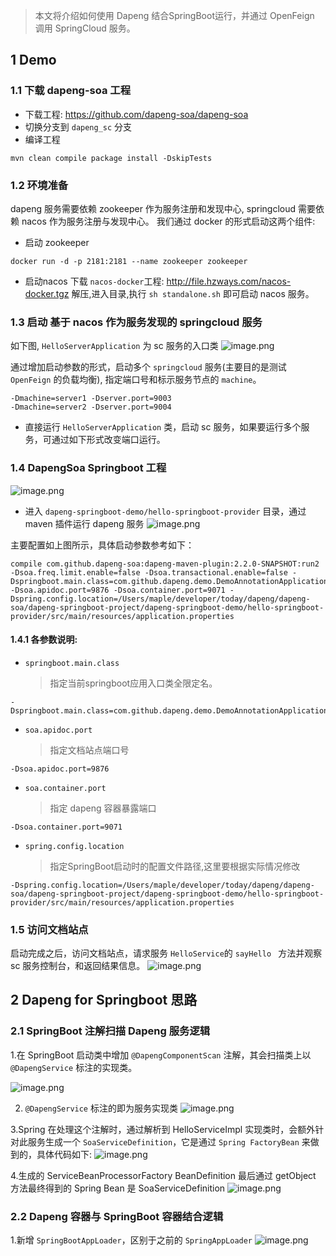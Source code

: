 > 本文将介绍如何使用 Dapeng 结合SpringBoot运行，并通过 OpenFeign 调用 SpringCloud 服务。

## 1 Demo

### 1.1 下载 dapeng-soa 工程

- 下载工程: https://github.com/dapeng-soa/dapeng-soa
- 切换分支到 `dapeng_sc` 分支
- 编译工程

```
mvn clean compile package install -DskipTests
```

### 1.2 环境准备

dapeng 服务需要依赖 zookeeper 作为服务注册和发现中心,
springcloud 需要依赖 nacos 作为服务注册与发现中心。
我们通过 docker 的形式启动这两个组件:

- 启动 zookeeper

```
docker run -d -p 2181:2181 --name zookeeper zookeeper
```

- 启动nacos
  下载 `nacos-docker`工程: http://file.hzways.com/nacos-docker.tgz
  解压,进入目录,执行 `sh standalone.sh` 即可启动 nacos 服务。

### 1.3 启动 基于 nacos 作为服务发现的 springcloud 服务

如下图, `HelloServerApplication` 为 sc 服务的入口类
![image.png](https://upload-images.jianshu.io/upload_images/6393906-16b91743d6d4cd53.png?imageMogr2/auto-orient/strip%7CimageView2/2/w/640)

通过增加启动参数的形式，启动多个 `springcloud` 服务(主要目的是测试 `OpenFeign` 的负载均衡), 指定端口号和标示服务节点的 `machine`。

```
-Dmachine=server1 -Dserver.port=9003
-Dmachine=server2 -Dserver.port=9004
```

- 直接运行 `HelloServerApplication` 类，启动 sc 服务，如果要运行多个服务，可通过如下形式改变端口运行。

### 1.4 DapengSoa Springboot 工程

![image.png](https://upload-images.jianshu.io/upload_images/6393906-ba8ed758ab8991c7.png?imageMogr2/auto-orient/strip%7CimageView2/2/w/440)

- 进入 `dapeng-springboot-demo/hello-springboot-provider` 目录，通过 maven 插件运行 dapeng 服务
  ![image.png](https://upload-images.jianshu.io/upload_images/6393906-4a28ecc77da837a9.png?imageMogr2/auto-orient/strip%7CimageView2/2/w/1240)

主要配置如上图所示，具体启动参数参考如下：

```
compile com.github.dapeng-soa:dapeng-maven-plugin:2.2.0-SNAPSHOT:run2 -Dsoa.freq.limit.enable=false -Dsoa.transactional.enable=false -Dspringboot.main.class=com.github.dapeng.demo.DemoAnnotationApplication -Dsoa.apidoc.port=9876 -Dsoa.container.port=9071 -Dspring.config.location=/Users/maple/developer/today/dapeng/dapeng-soa/dapeng-springboot-project/dapeng-springboot-demo/hello-springboot-provider/src/main/resources/application.properties
```

#### 1.4.1 各参数说明:

- `springboot.main.class`
  > 指定当前springboot应用入口类全限定名。

```
-Dspringboot.main.class=com.github.dapeng.demo.DemoAnnotationApplication
```

- `soa.apidoc.port`
  > 指定文档站点端口号

```
-Dsoa.apidoc.port=9876
```

- `soa.container.port`
  > 指定 dapeng 容器暴露端口

```
-Dsoa.container.port=9071
```

- `spring.config.location`
  > 指定SpringBoot启动时的配置文件路径,这里要根据实际情况修改

```
-Dspring.config.location=/Users/maple/developer/today/dapeng/dapeng-soa/dapeng-springboot-project/dapeng-springboot-demo/hello-springboot-provider/src/main/resources/application.properties
```

### 1.5 访问文档站点

启动完成之后，访问文档站点，请求服务 `HelloService`的 `sayHello ` 方法并观察 sc 服务控制台，和返回结果信息。
![image.png](https://upload-images.jianshu.io/upload_images/6393906-395934884575e362.png?imageMogr2/auto-orient/strip%7CimageView2/2/w/1240)

## 2 Dapeng for Springboot 思路

### 2.1 SpringBoot 注解扫描 Dapeng 服务逻辑

1.在 SpringBoot 启动类中增加 `@DapengComponentScan` 注解，其会扫描类上以 `@DapengService` 标注的实现类。

![image.png](https://upload-images.jianshu.io/upload_images/6393906-0fa63b5f0eabad38.png?imageMogr2/auto-orient/strip%7CimageView2/2/w/1240)

2. `@DapengService` 标注的即为服务实现类
   ![image.png](https://upload-images.jianshu.io/upload_images/6393906-854fcadee90de23a.png?imageMogr2/auto-orient/strip%7CimageView2/2/w/1240)

3.Spring 在处理这个注解时，通过解析到 HelloServiceImpl 实现类时，会额外针对此服务生成一个 `SoaServiceDefinition`，它是通过 `Spring FactoryBean` 来做到的，具体代码如下:
![image.png](https://upload-images.jianshu.io/upload_images/6393906-1374b4352ad1858a.png?imageMogr2/auto-orient/strip%7CimageView2/2/w/1240)

4.生成的 ServiceBeanProcessorFactory BeanDefinition 最后通过 getObject 方法最终得到的 Spring Bean 是 SoaServiceDefinition
![image.png](https://upload-images.jianshu.io/upload_images/6393906-5d6f4da11d1bb993.png?imageMogr2/auto-orient/strip%7CimageView2/2/w/1240)

### 2.2 Dapeng 容器与 SpringBoot 容器结合逻辑

1.新增 `SpringBootAppLoader`，区别于之前的 `SpringAppLoader`
![image.png](https://upload-images.jianshu.io/upload_images/6393906-9986c47cf3ff6e1e.png?imageMogr2/auto-orient/strip%7CimageView2/2/w/1240)
